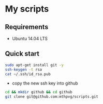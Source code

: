 # My scripts

## Requirements

- Ubuntu 14.04 LTS

## Quick start

```bash
sudo apt-get install git -y
ssh-keygen -t rsa
cat ~/.ssh/id_rsa.pub
```
- copy the new ssh key into github
```bash
cd && mkdir github && cd github
git clone git@github.com:mthpvg/scripts.git
```